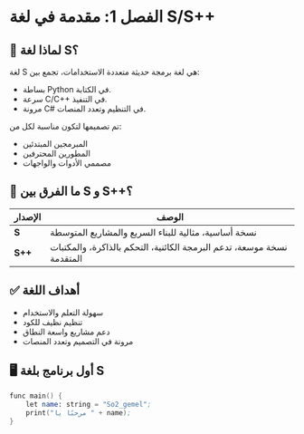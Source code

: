 # الفصل 1: مقدمة في لغة S/S++

## 🎯 لماذا لغة S؟

لغة S هي لغة برمجة حديثة متعددة الاستخدامات، تجمع بين:
- بساطة Python في الكتابة.
- سرعة C/C++ في التنفيذ.
- مرونة C# في التنظيم وتعدد المنصات.

تم تصميمها لتكون مناسبة لكل من:
- المبرمجين المبتدئين
- المطورين المحترفين
- مصممي الأدوات والواجهات

## 🧬 ما الفرق بين S و S++؟

| الإصدار | الوصف |
|---------|-------|
| **S**   | نسخة أساسية، مثالية للبناء السريع والمشاريع المتوسطة |
| **S++** | نسخة موسعة، تدعم البرمجة الكائنية، التحكم بالذاكرة، والمكتبات المتقدمة |

## ✅ أهداف اللغة

- سهولة التعلم والاستخدام
- تنظيم نظيف للكود
- دعم مشاريع واسعة النطاق
- مرونة في التصميم وتعدد المنصات

## 🖥️ أول برنامج بلغة S

```s
func main() {
    let name: string = "So2_gemel";
    print("مرحبًا يا " + name);
}

